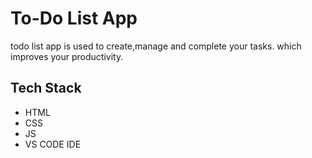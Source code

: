 # To-Do List App
todo list app is used to create,manage and complete your tasks. which improves your productivity.

## Tech Stack
- HTML
- CSS
- JS
- VS CODE IDE